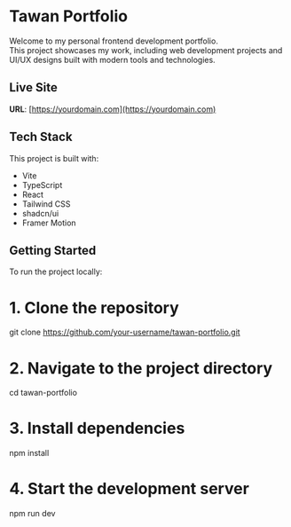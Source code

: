 # Tawan Portfolio

Welcome to my personal frontend development portfolio.  
This project showcases my work, including web development projects and UI/UX designs built with modern tools and technologies.

## Live Site

**URL**: [https://yourdomain.com](https://yourdomain.com)

## Tech Stack

This project is built with:

- Vite
- TypeScript
- React
- Tailwind CSS
- shadcn/ui
- Framer Motion

## Getting Started

To run the project locally:

# 1. Clone the repository
git clone https://github.com/your-username/tawan-portfolio.git

# 2. Navigate to the project directory
cd tawan-portfolio

# 3. Install dependencies
npm install

# 4. Start the development server
npm run dev